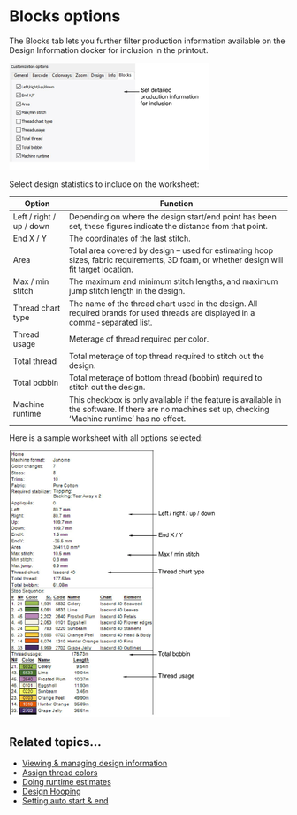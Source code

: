 # Blocks options

The Blocks tab lets you further filter production information available on the Design Information docker for inclusion in the printout.

![reports00042.png](assets/reports00042.png)

Select design statistics to include on the worksheet:

| Option                   | Function                                                                                                                                                |
| ------------------------ | ------------------------------------------------------------------------------------------------------------------------------------------------------- |
| Left / right / up / down | Depending on where the design start/end point has been set, these figures indicate the distance from that point.                                        |
| End X / Y                | The coordinates of the last stitch.                                                                                                                     |
| Area                     | Total area covered by design – used for estimating hoop sizes, fabric requirements, 3D foam, or whether design will fit target location.                |
| Max / min stitch         | The maximum and minimum stitch lengths, and maximum jump stitch length in the design.                                                                   |
| Thread chart type        | The name of the thread chart used in the design. All required brands for used threads are displayed in a comma-separated list.                          |
| Thread usage             | Meterage of thread required per color.                                                                                                                  |
| Total thread             | Total meterage of top thread required to stitch out the design.                                                                                         |
| Total bobbin             | Total meterage of bottom thread (bobbin) required to stitch out the design.                                                                             |
| Machine runtime          | This checkbox is only available if the feature is available in the software. If there are no machines set up, checking ‘Machine runtime’ has no effect. |

Here is a sample worksheet with all options selected:

![PrintFullInfoCustomiseBlocksToPrint.png](assets/PrintFullInfoCustomiseBlocksToPrint.png)

## Related topics...

- [Viewing & managing design information](../../Management/manage_designs/Viewing_managing_design_information)
- [Assign thread colors](../../Basics/threads/Assign_thread_colors)
- [Doing runtime estimates](../../Setup/hardware/Doing_runtime_estimates)
- [Design Hooping](../hoops/Design_Hooping)
- [Setting auto start & end](../hoops/Setting_auto_start_end)
